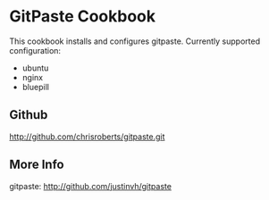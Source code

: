 GitPaste Cookbook
=================

This cookbook installs and configures gitpaste. Currently supported configuration:

* ubuntu
* nginx
* bluepill

Github
------

http://github.com/chrisroberts/gitpaste.git

More Info
---------
gitpaste: http://github.com/justinvh/gitpaste


